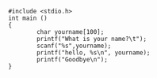         #include <stdio.h>
        int main ()
        {
                char yourname[100];
                printf("What is your name?\t");
                scanf("%s",yourname);
                printf("hello, %s\n", yourname);
                printf("Goodbye\n");
        }

